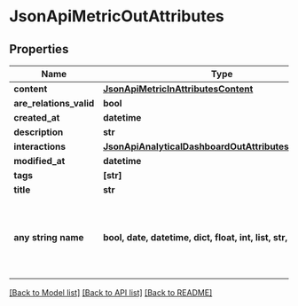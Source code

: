# JsonApiMetricOutAttributes


## Properties
Name | Type | Description | Notes
------------ | ------------- | ------------- | -------------
**content** | [**JsonApiMetricInAttributesContent**](JsonApiMetricInAttributesContent.md) |  | 
**are_relations_valid** | **bool** |  | [optional] 
**created_at** | **datetime** |  | [optional] 
**description** | **str** |  | [optional] 
**interactions** | [**JsonApiAnalyticalDashboardOutAttributesInteractions**](JsonApiAnalyticalDashboardOutAttributesInteractions.md) |  | [optional] 
**modified_at** | **datetime** |  | [optional] 
**tags** | **[str]** |  | [optional] 
**title** | **str** |  | [optional] 
**any string name** | **bool, date, datetime, dict, float, int, list, str, none_type** | any string name can be used but the value must be the correct type | [optional]

[[Back to Model list]](../README.md#documentation-for-models) [[Back to API list]](../README.md#documentation-for-api-endpoints) [[Back to README]](../README.md)


